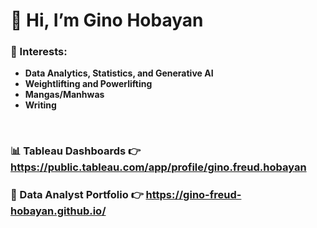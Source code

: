 # 👋 Hi, I’m Gino Hobayan

### 👀 Interests:
 - **Data Analytics, Statistics, and Generative AI**
 - **Weightlifting and Powerlifting**
 - **Mangas/Manhwas**
 - **Writing**

<br>

### 📊 Tableau Dashboards 👉 https://public.tableau.com/app/profile/gino.freud.hobayan

### 💼 Data Analyst Portfolio 👉 https://gino-freud-hobayan.github.io/




<!---
Gino-Freud-Hobayan/Gino-Freud-Hobayan is a ✨ special ✨ repository because its `README.md` (this file) appears on your GitHub profile.
You can click the Preview link to take a look at your changes.
--->
